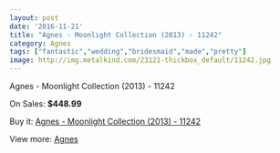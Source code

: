 ```yaml
---
layout: post
date: '2016-11-21'
title: "Agnes - Moonlight Collection (2013) - 11242"
category: Agnes
tags: ["fantastic","wedding","bridesmaid","made","pretty"]
image: http://img.metalkind.com/23121-thickbox_default/11242.jpg
---
```

Agnes - Moonlight Collection (2013) - 11242

On Sales: **$448.99**
<a href="https://www.metalkind.com/en/agnes/85-11242.html"><amp-img layout="responsive" width="600" height="600" src="//img.metalkind.com/23121-thickbox_default/11242.jpg" alt="Agnes - Moonlight Collection (2013) - 11242 0" /></a>
<a href="https://www.metalkind.com/en/agnes/85-11242.html"><amp-img layout="responsive" width="600" height="600" src="//img.metalkind.com/23123-thickbox_default/11242.jpg" alt="Agnes - Moonlight Collection (2013) - 11242 1" /></a>
<a href="https://www.metalkind.com/en/agnes/85-11242.html"><amp-img layout="responsive" width="600" height="600" src="//img.metalkind.com/23125-thickbox_default/11242.jpg" alt="Agnes - Moonlight Collection (2013) - 11242 2" /></a>

Buy it: [Agnes - Moonlight Collection (2013) - 11242](https://www.metalkind.com/en/agnes/85-11242.html "Agnes - Moonlight Collection (2013) - 11242")

View more: [Agnes](https://www.metalkind.com/en/4-agnes "Agnes")